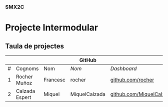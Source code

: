 ### SMX2C

# Projecte Intermodular

## Taula de projectes

|    |              |          | GitHub |             |       | Projecte |
|:--:|--------------|----------|--------|-------------|-------|----------|
| #  | Cognoms      | Nom      | *Nom*  | *Dashboard* | *Web* | *Web*    |
| 1  | Rocher Muñoz | Francesc | rocher | [github.com/rocher](https://github.com/rocher) | [rocher.github.io](https://rocher.github.io) | [La FUSTA](http://lafusta.endinahosting.com) |
| 2  | Calzada Espert | Miquel | MiquelCalzada | [github.com/MiquelCalzada](https://github.com/MiquelCalzada) | [MiquelCalzada.github.io](https://MiquelCalzada.github.io) | |
